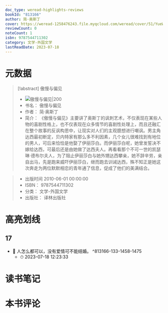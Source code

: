 ```yaml
---
doc_type: weread-highlights-reviews
bookId: "813166"
author: 简·奥斯丁
cover: https://weread-1258476243.file.myqcloud.com/weread/cover/51/YueWen_813166/t7_YueWen_813166.jpg
reviewCount: 0
noteCount: 1
isbn: 9787544711302
category: 文学-外国文学
lastReadDate: 2023-07-18
---
```

# 元数据
> [!abstract] 傲慢与偏见
> - ![ 傲慢与偏见|200](https://weread-1258476243.file.myqcloud.com/weread/cover/51/YueWen_813166/t7_YueWen_813166.jpg)
> - 书名： 傲慢与偏见
> - 作者： 简·奥斯丁
> - 简介： 《傲慢与偏见》主要讲了奥斯丁的讽刺艺术，不仅表现在某些人物的喜剧性格上，也不仅表现在众多情节的喜剧性处理上，而且还融汇在整个故事的反讽构思中，让现实对人们的主观臆想进行嘲讽。男主角达西最初断定，贝内特家有那么多不利因素，几个女儿很难找到有地位的男人，可后来恰恰是他娶了伊丽莎白。而伊丽莎白呢，她曾发誓决不嫁给达西，可最后还是由她做了达西夫人。再看看那个不可一世的凯瑟琳·德布尔夫人，为了阻止伊丽莎白与她外甥达西攀亲，她不辞辛劳，亲自出马，先是跑来威吓伊丽莎白，继而跑去训诫达西，殊不知正是她这次奔走为两位默默相恋的青年通了信息，促成了他们的美满结合。

> - 出版时间 2010-06-01 00:00:00
> - ISBN： 9787544711302
> - 分类： 文学-外国文学
> - 出版社： 译林出版社

# 高亮划线

## 17


- 📌 人怎么都可以，没有爱情可不能结婚。 ^813166-133-1458-1475
    - ⏱ 2023-07-18 12:23:33 
# 读书笔记

# 本书评论
